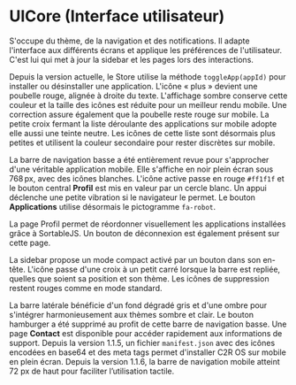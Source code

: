 # UICore (Interface utilisateur)

S'occupe du thème, de la navigation et des notifications. Il adapte l'interface aux différents écrans et applique les préférences de l'utilisateur. C'est lui qui met à jour la sidebar et les pages lors des interactions.

Depuis la version actuelle, le Store utilise la méthode `toggleApp(appId)` pour installer ou désinstaller une application. L'icône « plus » devient une poubelle rouge, alignée à droite du texte. L'affichage sombre conserve cette couleur et la taille des icônes est réduite pour un meilleur rendu mobile. Une correction assure également que la poubelle reste rouge sur mobile.
La petite croix fermant la liste déroulante des applications sur mobile adopte elle aussi une teinte neutre.
Les icônes de cette liste sont désormais plus petites et utilisent la couleur secondaire pour rester discrètes sur mobile.

La barre de navigation basse a été entièrement revue pour s'approcher d'une véritable application mobile. Elle s'affiche en noir plein écran sous 768 px, avec des icônes blanches. L'icône active passe en rouge `#ff1f1f` et le bouton central **Profil** est mis en valeur par un cercle blanc. Un appui déclenche une petite vibration si le navigateur le permet. Le bouton **Applications** utilise désormais le pictogramme `fa-robot`.

La page Profil permet de réordonner visuellement les applications installées grâce à SortableJS. Un bouton de déconnexion est également présent sur cette page.

La sidebar propose un mode compact activé par un bouton dans son en-tête. L'icône passe d'une croix à un petit carré lorsque la barre est repliée, quelles que soient sa position et son thème. Les icônes de suppression restent rouges comme en mode standard.

La barre latérale bénéficie d'un fond dégradé gris et d'une ombre pour s'intégrer harmonieusement aux thèmes sombre et clair. Le bouton hamburger a été supprimé au profit de cette barre de navigation basse.
Une page **Contact** est disponible pour accéder rapidement aux informations de support.
Depuis la version 1.1.5, un fichier `manifest.json` avec des icônes encodées en base64 et des meta tags permet d'installer C2R OS sur mobile en plein écran.
Depuis la version 1.1.6, la barre de navigation mobile atteint 72 px de haut pour faciliter l’utilisation tactile.
